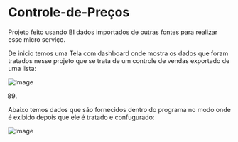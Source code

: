 # Controle-de-Preços
Projeto feito usando BI dados importados de outras fontes para realizar esse micro serviço.

De inicio temos uma Tela com dashboard onde mostra os dados que foram tratados nesse projeto que se trata de um controle de vendas exportado de uma lista:

![Image](https://github.com/user-attachments/assets/f2696d0d-1ce1-4883-a5f6-246b03811838)

89)


Abaixo temos dados que são fornecidos dentro do programa no modo onde é exibido depois que ele é tratado e confugurado:

![Image](https://github.com/user-attachments/assets/2387e3b5-848c-4281-8241-5da07e795eed)
